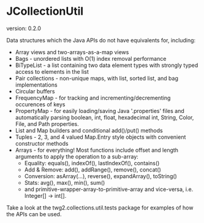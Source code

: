 JCollectionUtil
==============
version: 0.2.0

Data structures which the Java APIs do not have equivalents for, including:
* Array views and two-arrays-as-a-map views
* Bags - unordered lists with O(1) index removal performance
* BiTypeList - a list containing two data element types with strongly typed access to elements in the list
* Pair collections - non-unique maps, with list, sorted list, and bag implementations
* Circular buffers
* FrequencyMap - for tracking and incrementing/decrementing occurences of keys
* PropertyMap - for easily loading/saving Java '.properties' files and automatically parsing boolean, int, float, hexadecimal int, String, Color, File, and Path properties.
* List and Map builders and conditional add()/put() methods
* Tuples - 2, 3, and 4 valued Map.Entry style objects with convenient constructor methods
* Arrays - for everything! Most functions include offset and length arguments to apply the operation to a sub-array:
   * Equality: equals(), indexOf(), lastIndexOf(), contains()
   * Add & Remove: add(), addRange(), remove(), concat()
   * Conversion: asArray(...), reverse(), expandArray(), toString()
   * Stats: avg(), max(), min(), sum()
   * and primitive-wrapper-array-to-primitive-array and vice-versa, i.e. Integer[] -> int[].

Take a look at the twg2.collections.util.tests package for examples of how the APIs can be used.
